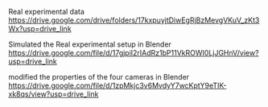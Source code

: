 Real experimental data
https://drive.google.com/drive/folders/17kxpuyjtDiwEgRjBzMevgVKuV_zKt3Wx?usp=drive_link


Simulated the Real experimental setup in Blender
https://drive.google.com/file/d/17gjpiI2rIAdRz1bP11VkROWI0LjJGHnV/view?usp=drive_link

modified the properties of the four cameras in Blender
https://drive.google.com/file/d/1zpMkjc3v6MvdyY7wcKptY9eTIK-xk8qs/view?usp=drive_link
